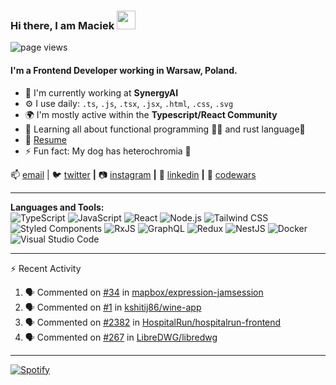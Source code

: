 ### Hi there, I am Maciek  <img src="https://raw.githubusercontent.com/iampavangandhi/iampavangandhi/master/gifs/Hi.gif" width="30px"></h2>

![page views](https://komarev.com/ghpvc/?username=maciekglowacki&color=brightgreen)

#### I'm a Frontend Developer working in Warsaw, Poland.

- 🏢 I'm currently working at **SynergyAI**
- ⚙️ I use daily: `.ts`, `.js`, `.tsx`, `.jsx`, `.html`, `.css`, `.svg`
- 🌍 I'm mostly active within the **Typescript/React Community**
- 🌱 Learning all about functional programming 👨‍💻 and rust language🦀  
- 📝 [Resume](https://github.com/maciekglowacki/maciekglowacki/blob/master/resume-maciej-glowacki.pdf)
- ⚡️ Fun fact: My dog has heterochromia 🐶

📫 [email](mailto:glowackimaciej97@gmail.com) | 
🐦 [twitter][twitter] **|** 
📷 [instagram][instagram] **|** 
👔 [linkedin][linkedin] **|**
🥋 [codewars][codewars] 

[twitter]: https://twitter.com/glowackimaciej1
[instagram]: https://www.instagram.com/maciek.gif
[linkedin]: https://www.linkedin.com/in/maciej-g%C5%82owacki-18899713b/
[codewars]: https://www.codewars.com/users/maciekglowacki

---- 

**Languages and Tools:**  
![TypeScript](https://img.shields.io/badge/TypeScript-007ACC?style=flat-square&logo=TypeScript&logoColor=ffffff)
![JavaScript](https://img.shields.io/badge/JavaScript-343434?style=flat-square&logo=JavaScript&logoColor=F7DF1E)
![React](https://img.shields.io/badge/React-61DAFB?style=flat-square&logo=React&logoColor=fff)
![Node.js](https://img.shields.io/badge/Node.js-339933?style=flat-square&logo=Node.js&logoColor=fff)
![Tailwind CSS](https://img.shields.io/badge/Tailwind%20CSS-38B2AC?style=flat-square&logo=Tailwind-CSS&logoColor=fff)
![Styled Components](https://img.shields.io/badge/-Styled_Components-db7092?style=flat-square&logo=styled-components&logoColor=white)
![RxJS](https://img.shields.io/badge/RxJS-D81B60?style=flat-square&logo=RxJS&logoColor=fff)
![GraphQL](https://img.shields.io/badge/GraphQL-E10098?style=flat-square&logo=GraphQL&logoColor=fff)
![Redux](https://img.shields.io/badge/-Redux-764ABC?style=flat-square&logo=redux&logoColor=white)
![NestJS](https://img.shields.io/badge/-NestJs-ea2845?style=flat-square&logo=nestjs&logoColor=white)
![Docker](https://img.shields.io/badge/-Docker-46a2f1?style=flat-square&logo=docker&logoColor=white)
![Visual Studio Code](https://img.shields.io/badge/Visual%20Studio%20Code-007ACC?style=flat-square&logo=Visual-Studio-Code&logoColor=fff)


----

⚡ Recent Activity
<!--START_SECTION:activity-->
1. 🗣 Commented on [#34](https://github.com/mapbox/expression-jamsession/issues/34) in [mapbox/expression-jamsession](https://github.com/mapbox/expression-jamsession)
2. 🗣 Commented on [#1](https://github.com/kshitij86/wine-app/issues/1) in [kshitij86/wine-app](https://github.com/kshitij86/wine-app)
3. 🗣 Commented on [#2382](https://github.com/HospitalRun/hospitalrun-frontend/issues/2382) in [HospitalRun/hospitalrun-frontend](https://github.com/HospitalRun/hospitalrun-frontend)
4. 🗣 Commented on [#267](https://github.com/LibreDWG/libredwg/issues/267) in [LibreDWG/libredwg](https://github.com/LibreDWG/libredwg)
<!--END_SECTION:activity-->

---- 

[![Spotify](https://novatorem.maciekglowacki.vercel.app/api/spotify)](https://open.spotify.com/user/maciekglowacki)

